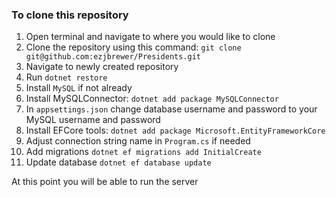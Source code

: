 ### To clone this repository

1. Open terminal and navigate to where you would like to clone
2. Clone the repository using this command: `git clone git@github.com:ezjbrewer/Presidents.git`
3. Navigate to newly created repository
4. Run `dotnet restore`
5. Install `MySQL` if not already
6. Install MySQLConnector: `dotnet add package MySQLConnector`
7. In `appsettings.json` change database username and password to your MySQL username and password
8. Install EFCore tools: `dotnet add package Microsoft.EntityFrameworkCore`
9. Adjust connection string name in `Program.cs` if needed
10. Add migrations `dotnet ef migrations add InitialCreate`
11. Update database `dotnet ef database update`

At this point you will be able to run the server
